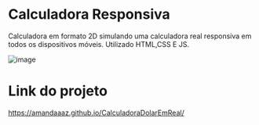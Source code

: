 # Calculadora Responsiva
Calculadora em formato 2D simulando uma calculadora real responsiva em todos os dispositivos móveis. Utilizado HTML,CSS E JS.

![image](https://github.com/Amandaaaz/CalculadoraResponsiva/assets/95643803/5600cdc3-5d3d-4a55-a69a-023f14aa8454)

# Link do projeto

https://amandaaaz.github.io/CalculadoraDolarEmReal/

